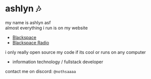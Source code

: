 # ashlyn 🎶

my name is ashlyn asf  
almost everything i run is on my website

- [Blackspace](https://blackspace.lol/)
- [Blackspace Radio](https://blackspace.lol/radio)

i only really open source my code if its cool or runs on any computer  

- information technology / fullstack developer

contact me on discord: `@nothsaaaa`
